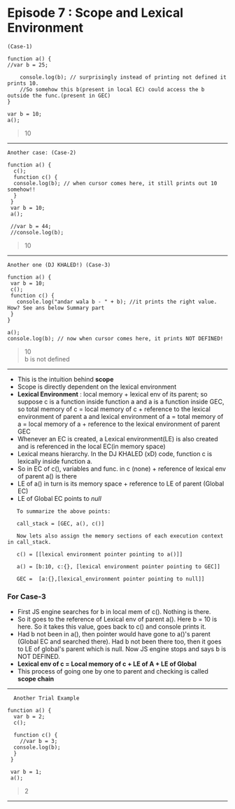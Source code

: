 # Episode 7 : Scope and Lexical Environment

```
(Case-1)

function a() {
//var b = 25;

    console.log(b); // surprisingly instead of printing not defined it prints 10. 
    //So somehow this b(present in local EC) could access the b outside the func.(present in GEC) 
}

var b = 10;
a();
```
> 10
---------------------
```
Another case: (Case-2)

function a() {
  c();
  function c() {
  console.log(b); // when cursor comes here, it still prints out 10 somehow!!
  }
 }
 var b = 10;
 a();
 
 //var b = 44;
 //console.log(b); 
 ```
 > 10
 --------------------
 ```
 Another one (DJ KHALED!) (Case-3)
 
 function a() {
  var b = 10;
  c();
  function c() {
    console.log("andar wala b - " + b); //it prints the right value. How? See ans below Summary part
  }
 }
 
 a();
 console.log(b); // now when cursor comes here, it prints NOT DEFINED!
```
> 10 <br/>
> b is not defined
 --------------------
 
- This is the intuition behind **scope**
- Scope is directly dependent on the lexical environment
- **Lexical Environment** : local memory + lexical env of its parent; so suppose c is a function inside function a and a is a function inside GEC, so  total memory of c =  local memory of c  + reference to the lexical environment of parent a and lexical environment of a = total memory of a = local memory of a + reference to the lexical environment of parent GEC
- Whenever an EC is created, a Lexical environment(LE) is also created and is referenced in the local EC(in memory space)
- Lexical means hierarchy. In the DJ KHALED (xD) code, function c is lexically inside function a. 
- So in EC of c(), variables and func. in c (none) + reference of lexical env of parent a() is there
- LE of a() in turn is its memory space + reference to LE of parent (Global EC)
- LE of Global EC points to *null*

 ```
    To summarize the above points:
    
    call_stack = [GEC, a(), c()]

    Now lets also assign the memory sections of each execution context in call_stack.

    c() = [[lexical environment pointer pointing to a()]]

    a() = [b:10, c:{}, [lexical environment pointer pointing to GEC]]

    GEC =  [a:{},[lexical_environment pointer pointing to null]]

 ```
  ### For Case-3 
  - First JS engine searches for b in local mem of c(). Nothing is there. 
  - So it goes to the reference of Lexical env of parent a(). Here b = 10 is here. So it takes this value, goes back to c() and console prints it.
  - Had b not been in a(), then pointer would have gone to a()'s parent (Global EC and searched there). Had b not been there too, then it goes to LE of global's parent
  which is null. Now JS engine stops and says b is NOT DEFINED. 
  - **Lexical env of c = Local memory of c + LE of A + LE of Global**
  - This process of going one by one to parent and checking is called **scope chain**
 --------------------
```
  Another Trial Example
 
function a() {
  var b = 2;
  c();

  function c() {
    //var b = 3;
  console.log(b);
  }
 }

 var b = 1;
 a();
```
> 2
 --------------------
  
  







